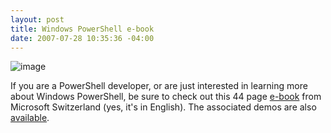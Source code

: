 ```yaml
---
layout: post
title: Windows PowerShell e-book
date: 2007-07-28 10:35:36 -04:00
---
```


![image](http://gwb.blob.core.windows.net/sdorman/WindowsLiveWriter/WindowsPowerShellebook_9181/image_1.png) 

If you are a PowerShell developer, or are just interested in learning more about Windows PowerShell, be sure to check out this 44 page [e-book](http://download.microsoft.com/download/a/9/4/a94270c7-ed16-4c72-8280-658c66315719/Windows%20Powershell%20-%20EN.zip) from Microsoft Switzerland (yes, it's in English). The associated demos are also [available](http://download.microsoft.com/download/a/9/4/a94270c7-ed16-4c72-8280-658c66315719/PowerShell-Demofiles.zip).
